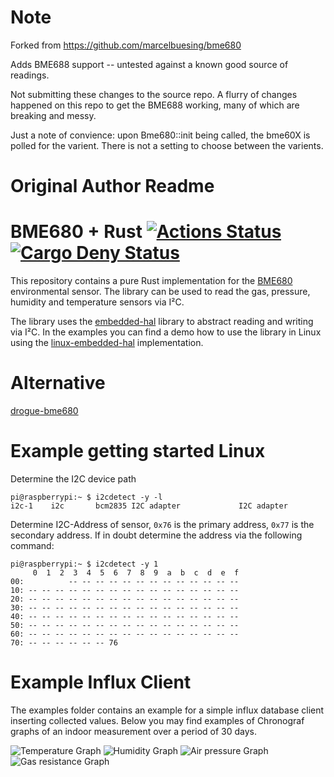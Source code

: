 # Note
Forked from https://github.com/marcelbuesing/bme680

Adds BME688 support -- untested against a known good source of readings.

Not submitting these changes to the source repo. A flurry of changes happened on this repo to get the BME688 working, many of which are breaking and messy.

Just a note of convience: upon Bme680::init being called, the bme60X is polled for the varient. There is not a setting to choose between the varients.

# Original Author Readme

BME680 + Rust [![Actions Status](https://github.com/marcelbuesing/bme680/workflows/Continuous%20integration/badge.svg)](https://github.com/marcelbuesing/bme680/actions?query=workflow%3A"Continuous+integration")
[![Cargo Deny Status](https://img.shields.io/badge/cargo--deny-license%20checked-green)](https://github.com/marcelbuesing/bme680/actions?query=workflow%3A"Continuous+integration")
=============

This repository contains a pure Rust implementation for the [BME680](https://www.bosch-sensortec.com/bst/products/all_products/bme680) environmental sensor. The library can be used to read the gas, pressure, humidity and temperature sensors via I²C.

The library uses the [embedded-hal](https://github.com/japaric/embedded-hal) library to abstract reading and writing via I²C. In the examples you can find a demo how to use the library in Linux using the [linux-embedded-hal](https://github.com/japaric/linux-embedded-hal) implementation.

# Alternative
[drogue-bme680](https://github.com/drogue-iot/drogue-bme680)

# Example getting started Linux

Determine the I2C device path

```
pi@raspberrypi:~ $ i2cdetect -y -l
i2c-1    i2c       bcm2835 I2C adapter             I2C adapter
```

Determine I2C-Address of sensor, `0x76` is the primary address, `0x77` is the secondary address.
If in doubt determine the address via the following command:

```
pi@raspberrypi:~ $ i2cdetect -y 1
     0  1  2  3  4  5  6  7  8  9  a  b  c  d  e  f
00:          -- -- -- -- -- -- -- -- -- -- -- -- --
10: -- -- -- -- -- -- -- -- -- -- -- -- -- -- -- --
20: -- -- -- -- -- -- -- -- -- -- -- -- -- -- -- --
30: -- -- -- -- -- -- -- -- -- -- -- -- -- -- -- --
40: -- -- -- -- -- -- -- -- -- -- -- -- -- -- -- --
50: -- -- -- -- -- -- -- -- -- -- -- -- -- -- -- --
60: -- -- -- -- -- -- -- -- -- -- -- -- -- -- -- --
70: -- -- -- -- -- -- 76
```

# Example Influx Client
The examples folder contains an example for a simple influx database client inserting collected values.
Below you may find examples of Chronograf graphs of an indoor measurement over a period of 30 days.

![Temperature Graph](examples/res/influx_temperature.png "Temperature measurement in C°")
![Humidity Graph](examples/res/influx_humidity.png "Humidity measurement in %")
![Air pressure Graph](examples/res/influx_pressure.png "Air pressure measurement in hPa")
![Gas resistance Graph](examples/res/influx_gas_resistance.png "Gas resistance measurement")
